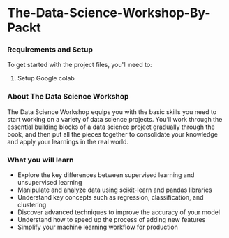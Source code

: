 # The-Data-Science-Workshop-By-Packt

### Requirements and Setup

To get started with the project files, you'll need to:
 1. Setup Google colab


### About The Data Science Workshop
The Data Science Workshop equips you with the basic skills you need to start working on a variety of data science projects. You’ll work through the essential building blocks of a data science project gradually through the book, and then put all the pieces together to consolidate your knowledge and apply your learnings in the real world.

### What you will learn
- Explore the key differences between supervised learning and unsupervised learning
- Manipulate and analyze data using scikit-learn and pandas libraries
- Understand key concepts such as regression, classification, and clustering
- Discover advanced techniques to improve the accuracy of your model
- Understand how to speed up the process of adding new features
- Simplify your machine learning workflow for production
